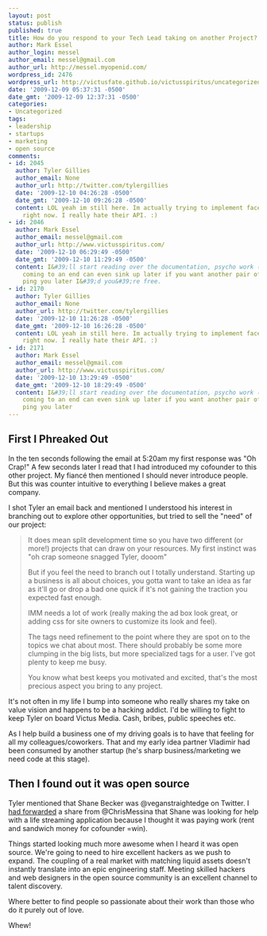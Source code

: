 ```yaml
---
layout: post
status: publish
published: true
title: How do you respond to your Tech Lead taking on another Project?
author: Mark Essel
author_login: messel
author_email: messel@gmail.com
author_url: http://messel.myopenid.com/
wordpress_id: 2476
wordpress_url: http://victusfate.github.io/victusspiritus/uncategorized/2009/12/09/how-do-you-respond-to-your-tech-lead-taking-on-another-project/
date: '2009-12-09 05:37:31 -0500'
date_gmt: '2009-12-09 12:37:31 -0500'
categories:
- Uncategorized
tags:
- leadership
- startups
- marketing
- open source
comments:
- id: 2045
  author: Tyler Gillies
  author_email: None
  author_url: http://twitter.com/tylergillies
  date: '2009-12-10 04:26:28 -0500'
  date_gmt: '2009-12-10 09:26:28 -0500'
  content: LOL yeah im still here. Im actually trying to implement facebook stuff
    right now. I really hate their API. :)
- id: 2046
  author: Mark Essel
  author_email: messel@gmail.com
  author_url: http://www.victusspiritus.com/
  date: '2009-12-10 06:29:49 -0500'
  date_gmt: '2009-12-10 11:29:49 -0500'
  content: I&#39;ll start reading over the documentation, psycho work (day job) week
    coming to an end can even sink up later if you want another pair of eyes.<br><br>I&#39;ll
    ping you later I&#39;d you&#39;re free.
- id: 2170
  author: Tyler Gillies
  author_email: None
  author_url: http://twitter.com/tylergillies
  date: '2009-12-10 11:26:28 -0500'
  date_gmt: '2009-12-10 16:26:28 -0500'
  content: LOL yeah im still here. Im actually trying to implement facebook stuff
    right now. I really hate their API. :)
- id: 2171
  author: Mark Essel
  author_email: messel@gmail.com
  author_url: http://www.victusspiritus.com/
  date: '2009-12-10 13:29:49 -0500'
  date_gmt: '2009-12-10 18:29:49 -0500'
  content: I&#39;ll start reading over the documentation, psycho work (day job) week
    coming to an end can even sink up later if you want another pair of eyes.<br><br>I&#39;ll
    ping you later
---
```

<h2>First I Phreaked Out</h2>
<p>In the ten seconds following the email at 5:20am my first response was "Oh Crap!" A few seconds later I read that I had introduced my cofounder to this other project. My fiancé then mentioned I should never introduce people. But this was counter intuitive to everything I believe makes a great company. </p>
<p>I shot Tyler an email back and mentioned I understood his interest in branching out to explore other opportunities, but tried to sell the "need" of our project:</p>
<blockquote><p>It does mean split development time so you have two different (or more!) projects that can draw on your resources. My first instinct was "oh crap someone snagged Tyler, dooom"</p>
<p>But if you feel the need to branch out I totally understand. Starting up a business is all about choices, you gotta want to take an idea as far as it'll go or drop a bad one quick if it's not gaining the traction you expected fast enough.</p>
<p>IMM needs a lot of work (really making the ad box look great, or adding css for site owners to customize its look and feel).</p>
<p>The tags need refinement to the point where they are spot on to the topics we chat about most. There should probably be some more clumping in the big lists, but more specialized tags for a user. I've got plenty to keep me busy.</p>
<p>You know what best keeps you motivated and excited, that's the most<br />
precious aspect you bring to any project.
</p></blockquote>
<p>It's not often in my life I bump into someone who really shares my take on value vision and happens to be a hacking addict. I'd be willing to fight to keep Tyler on board Victus Media. Cash, bribes, public speeches etc. </p>
<p>As I help build a business one of my driving goals is to have that feeling for all my colleagues/coworkers. That and my early idea partner Vladimir had been consumed by another startup (he's sharp business/marketing we need code at this stage).</p>
<h2>Then I found out it was open source</h2>
<p>Tyler mentioned that Shane Becker was @veganstraightedge on Twitter. I <a href="https://twitter.com/victusfate/status/6467187629">had forwarded</a> a share from @ChrisMessina that Shane was looking for help with a life streaming application because I thought it was paying work (rent and sandwich money for cofounder =win).</p>
<p>Things started looking much more awesome when I heard it was open source. We're going to need to hire excellent hackers as we push to expand. The coupling of a real market with matching liquid assets doesn't instantly translate into an epic engineering staff. Meeting skilled hackers and web designers in the open source community is an excellent channel to talent discovery. </p>
<p>Where better to find people so passionate about their work than those who do it purely out of love.</p>
<p>Whew!</p>
